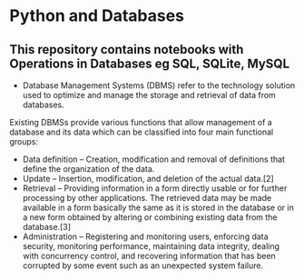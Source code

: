 # Python and Databases

## This repository contains notebooks with  Operations in Databases eg SQL, SQLite, MySQL 

* Database Management Systems (DBMS) refer to the technology solution used to optimize and manage the storage and retrieval of data from databases. 

Existing DBMSs provide various functions that allow management of a database and its data which can be classified into four main functional groups:

* Data definition – Creation, modification and removal of definitions that define the organization of the data.
* Update – Insertion, modification, and deletion of the actual data.[2]
* Retrieval – Providing information in a form directly usable or for further processing by other applications. The retrieved data may be made available in a form basically the same as it is stored in the database or in a new form obtained by altering or combining existing data from the database.[3]
* Administration – Registering and monitoring users, enforcing data security, monitoring performance, maintaining data integrity, dealing with concurrency control, and recovering information that has been corrupted by some event such as an unexpected system failure.
